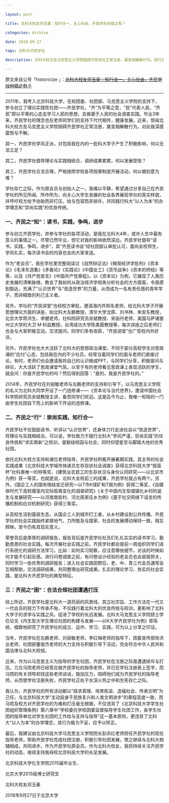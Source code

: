 ```yaml
---

layout: post

title: 北科大校友邓玉豪：知行合一，关心社会，齐民学社何错之有？

categories: Archive

date: 2018-09-27

tags: 北科大齐民学社

description: 北科大校方及马克思主义学院阻碍齐民学社正常注册，属变相解散行为。知行合一，关心社会，齐民学社何错之有？

---
```


原文来自公号「historicize 」：~~[北科大校友邓玉豪：知行合一，关心社会，齐民学社何错之有？](https://mp.weixin.qq.com/s?__biz=MzI5MDYwOTM5MQ==&mid=2247483765&idx=1&sn=633a89c0b0dbb4b7794a6aab23ea4c20&chksm=ec1c00f5db6b89e33f334d46543a6cc796e73d267efd8e968b09f15735a59ca195d4fcd89a5f&scene=0&ascene=7&devicetype=android-27&version=2607023a&nettype=WIFI&abtest_cookie=AwABAAoACwATAAMAI5ceAFmZHgBgmR4AAAA%3D&lang=zh_TW&pass_ticket=GcP8c1TGdwjz0%2BZTFE5eYUu1vxPvfI4cRW9evS%2BB50wxjs7Pe6iafEtqhaRuXyUZ&wx_header=1)~~

---

2011年，我考入北京科技大学，在校团委、社团部、马克思主义学院的支持下，参与创立了理论实践性社团——齐民学社，“齐”为平等之意，“民”代表人民，“齐民”即以平等的心态去学习人民的思想，去做基于人民的社会调查实践。毕业3年来，齐民学社的理念也在老师同学们的支持下代代相传，健康发展。近来，惊闻北科大校方及马克思主义学院阻碍齐民学社正常注册，属变相解散行为，对此我深感震惊与不解。

其一，齐民学社学风正派，对包括我在内的一批科大学子产生了积极影响，何以无法立足？

其二，齐民学社倡导理论与实践相结合，调研成果累累，何以发展受阻？

其三，齐民学社合法合理，严格按照学校各项规章制度开展活动，何以被刻意为难？

学社存亡之际，作为原会员与创始人之一，我难以平静，希望通过分享自己在齐民学社的所见所闻、所作所为，向关心大学生发展的社会各界展现学社的真实样貌，并呼吁校方给予协助而非打压，给与包容而非排斥，共同践行科大“以人为本”的办学理念和“崇尚实践”的优良传统。

### 一、齐民之“知”：读书，实践，争鸣，进步

参与创立齐民学社，并参与学社的各项活动，是我在北科大4年，或许人生中最有意义的事情之一。尽管已然毕业，但它对我的影响依然深远。齐民学社倡导“读书，实践，争鸣，进步”，其“齐民读书会”经社团部认审批认可，面向全校师生，学风扎实，每次读书会的内容也会向大家发送。

作为“老会员”，我在学社里完整阅读过《自然辩证法》《微观经济学批判》《资本论》《毛泽东选集》《矛盾论》《实践论》《中国女工》《货币战争》《资本的终结》等等，以及《共产党宣言》《中国共产党章程》。以《资本论》为例，它展现了人类历史发展的清晰脉络，教会了我如何从政治经济学视角分析社会的方方面面，令我感到豁达，充满了“认识世界”与“改造世界”的力量，从而成为一名有责任感的青年学子，而非精致的利己主义者。

另外，学社的“齐民讲堂”也经校方审批，邀请海内外知名老师，给北科大学子开展思想理论方面的讲座，如北科大左鹏教授，清华大学沈原、刘书林、朱安东教授，北京大学蒋洪生、李健老师，社科院研究员余斌教授、宋丽丹老师，美国马萨诸塞州立大学的大卫·M·科兹教授，台湾成功大学陈美霞教授等，每次讲座之后老师们也会与大家积极互动，交流提问，同学们多有收获，“齐民讲堂”也广受校内外好评。

另外，齐民学社也大大活跃了北科大的思想政治课堂。不同于部分高校学生对思政课的“应付”心态，包括我在内的不少社员，经常当着同学们的面与老师们直接讨论。有时，老师们也会邀请我将自己的认识做成PPT，与同学们分享，积极提问与辩论，大大活跃了思政课堂气氛。以至于有的老师看见思政课上表现活跃的学生，就会问：你是齐民学社的吗？然后得到回答：“是的，我是齐民学社的。”

2014年，齐民学社在刘丽敏老师与左鹏老师的支持和引导下，以马克思主义学院的名义为北科大同学开设了一门选修课——《资本论与当代世界》，邀请中国社会科学院研究员余斌教授主讲，备受同学们欢迎。这是迄今为止，我唯一知晓的一门由学生社团自下而上的影响下开设的选修课。

### 二、齐民之“行”：崇尚实践，知行合一

齐民学社不仅鼓励读书、听讲以“认识世界”，还身体力行走进社会以“改造世界”，将理论与实践相结合。可以说，学社致力于践行北科大“学风严谨，崇尚实践”的优良传统和“求实鼎新”之校训，是联结校园与社会，同时仰望星空与脚踏大地的优秀社团。

依托北科大校方支持和诸位老师指导，齐民学社积极开展暑期实践，其主导的社会实践成果《北京科技大学城市快递员生存现状社会调查》获得北京科技大学“摇篮杯”社科类唯一的特等奖，《建筑业农民工的生存状况与身份认同研究——以北京市为例》获一等奖，也就是说，北科大全校前三的成果，齐民学社就占有两个。另外，《国企工人的国有情结变迁研究—以T市K煤矿和T钢为例》获得二等奖，《自媒体时代下高校寝室内交际距离变化的调查研究》《关于中国内生型城镇化乡村的诞生与发展研究——以河南南街村、河北周家庄乡为例》《基于社交网络下谣言的传播机制和应对机制研究》获得三等奖。

从高校生活到基层生态，从国企工人到城市打工者，从乡村建设到公共传播，齐民学社的社会实践始终紧接地气，力所能及与国家、社会的发展搏动保持一致，相互辉映，至今仍有其现实意义。

荣誉背后是厚厚的调研报告，报告背后是齐民学社社员们扎扎实实的读书学习，勤勤恳恳的社会实践。每次开展社会实践之前，齐民学社都会提前一周组织同学们进行系统化的调研方法学习，比如：如何实习观察，应注意哪些细节，访谈的时候如何才能不引起反感。进行问卷调查之前，有问卷设计经验的老会员也会层层把关，同时学习一些优秀的调研报告；进入社会实践田野后，老、中、青三代会员通常会互相帮助，交流调研结果，共同整理出研究成果。扎实的理论学习，务实的社会实践，是北科大齐民学社的典型特征。

### 三：齐民之“困”：合法合规社团遭遇打压

综上所述，齐民学社是北科大一道亮丽的风景线，其立社宗旨、工作方法在一代又一代会员的努力下传承不殆，不仅践行着北科大的优良传统与校训，更影响了北科大学子的求学与实践之风，促进了学校的长远发展。北科大马克思主义学院硕士学位论文《内生型大学生理论社团的构建与发展——以K大学齐民学社为例》即系统、细致地研究了齐民学社的成立、运作、学习、实践，可为以上分享之印证。

当年，齐民学社在左鹏老师、刘丽敏老师，李红梅老师的指导下，团委宣传部徐洪业老师、社团部董俊杰老师的大力支持与积极引导下活动，完全符合中华人民共和国法律与北科大校规。

近来，作为以马克思主义为指导的学生社团，齐民学社在注册之际竟遭遇排斥与打压。几位马院老师已经答应做齐民学社的指导老师，并已在学社注册表上签字，而马院的有关领导却找这些老师谈话，施加压力，阻碍他们成为齐民学社的指导老师，从而使学社注册失败，齐民学社正处于水深火热之中和生死存亡之际。

我认为，齐民学社的所有活动都以“探求真理、培育栋梁、造福社会、传承文明”为己任，与北京科技大学“主动投身于民族复兴和人类文明进步”的章程高度一致，而马院及校方对齐民学社的为难和打压毫无根据，不仅违背了《北京科技大学学生社团组织管理条例》第六章中“学校委托学校团委监督指导学生社团工作，各学生社团的指导单位对学生社团的工作给与支持与指导”这一基本原则，更违背了北科大“以人为本”的办学理念，其行为极为不妥，应予以矫正。

最后，我建议由北京科技大学马克思主义学院院长彭庆红老师担任齐民学社的现任指导老师，帮助齐民学社完成社团注册，积极引导社团发展，使之继续与北科大相辅相成，共同进步。作为齐民学社原会员，作为北科大校友，我将持续关注齐民学社的动态，继续支持我母校北京科技大学的长足发展。


北京科技大学化生学院2015届毕业生、

北京大学2015级博士研究生

北科大校友邓玉豪

2018年9月27日于北京大学
